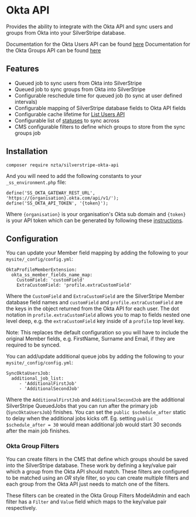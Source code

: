 # Okta API

Provides the ability to integrate with the Okta API and sync users and groups 
from Okta into your SilverStripe database.

Documentation for the Okta Users API can be found [here](http://developer.okta.com/docs/api/resources/users.html)
Documentation for the Okta Groups API can be found [here](https://developer.okta.com/docs/api/resources/groups.html)

## Features

 * Queued job to sync users from Okta into SilverStripe
 * Queued job to sync groups from Okta into SilverStripe
 * Configurable reschedule time for queued job (to sync at user defined intervals)
 * Configurable mapping of SilverStripe database fields to Okta API fields
 * Configurable cache lifetime for [List Users API](http://developer.okta.com/docs/api/resources/users.html#list-users)
 * Configurable list of [statuses](http://developer.okta.com/docs/api/resources/users.html#user-status) to sync across
 * CMS configurable filters to define which groups to store from the sync groups job

## Installation

    composer require nzta/silverstripe-okta-api

And you will need to add the following constants to your `_ss_environment.php` file:

    define('SS_OKTA_GATEWAY_REST_URL', 'https://{organisation}.okta.com/api/v1/');
    define('SS_OKTA_API_TOKEN', '{token}');

Where `{organisation}` is your organisation's Okta sub domain and `{token}` is your API token which can be
generated by following these [instructions](http://developer.okta.com/docs/api/getting_started/getting_a_token.html).

## Configuration

You can update your Member field mapping by adding the following to your `mysite/_config/config.yml`:

    OktaProfileMemberExtension:
      okta_ss_member_fields_name_map:
        CustomField: 'customField'
        ExtraCustomField: 'profile.extraCustomField'

Where the `CustomField` and `ExtraCustomField` are the SilverStripe Member database field names
and `customField` and `profile.extraCustomField` are the keys in the object returned from
the Okta API for each user. The dot notation in `profile.extraCustomField` allows you to
map to fields nested one level deep, e.g. the `extraCustomField` key inside of a `profile` top
level key.

Note: This replaces the default configuration so you will have to include the original Member fields, e.g. 
FirstName, Surname and Email, if they are required to be synced.


You can add/update additional queue jobs by adding the following to your `mysite/_config/config.yml`:

    SyncOktaUsersJob:
      additional_job_list:
         - 'AdditionalFirstJob'
         - 'AdditionalSecondJob'

Where the `AdditionalFirstJob` and `AdditionalSecondJob` are the additional SilverStripe QueuedJobs 
that you can run after the primary job (`SyncOktaUsersJob`) finishes. You can set the `public $schedule_after`
static to delay when the additional jobs kicks off. Eg. setting `public $schedule_after = 30` would mean 
additional job would start 30 seconds after the main job finishes.

### Okta Group Filters

You can create filters in the CMS that define which groups should be saved into the SilverStripe database. These 
work by defining a key/value pair which a group from the Okta API should match. These filters are configured to be 
matched using an *OR* style filter, so you can create multiple filters and each group from the Okta API just needs 
to match one of the filters.

These filters can be created in the Okta Group Filters ModelAdmin and each filter has a `Filter` and `Value` field 
which maps to the key/value pair respectively.
